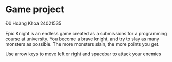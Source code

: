 # Game project
 
Đỗ Hoàng Khoa 24021535

Epic Knight is an endless game created as a submissions for a programming course at university. 
You become a brave knight, and try to slay as many monsters as possible. The more monsters slain, the more points you get.

Use arrow keys to move left or right and spacebar to attack your enemies
